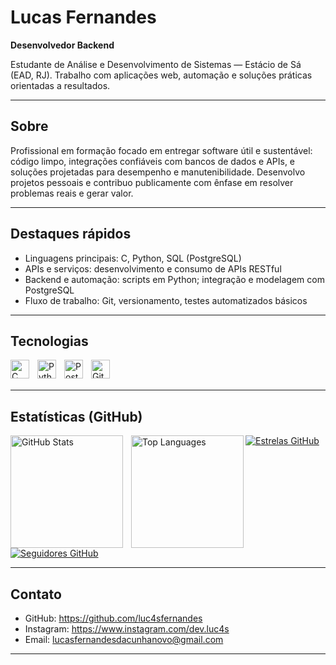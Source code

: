 # Lucas Fernandes

**Desenvolvedor Backend**

Estudante de Análise e Desenvolvimento de Sistemas — Estácio de Sá (EAD, RJ). Trabalho com aplicações web, automação e soluções práticas orientadas a resultados.

---

## Sobre

Profissional em formação focado em entregar software útil e sustentável: código limpo, integrações confiáveis com bancos de dados e APIs, e soluções projetadas para desempenho e manutenibilidade. Desenvolvo projetos pessoais e contribuo publicamente com ênfase em resolver problemas reais e gerar valor.

---

## Destaques rápidos

- Linguagens principais: C, Python, SQL (PostgreSQL)  
- APIs e serviços: desenvolvimento e consumo de APIs RESTful  
- Backend e automação: scripts em Python; integração e modelagem com PostgreSQL  
- Fluxo de trabalho: Git, versionamento, testes automatizados básicos

---

## Tecnologias

<p>
  <img align="left" alt="C" title="C" width="30" style="padding-right:10px;" src="https://cdn.jsdelivr.net/gh/devicons/devicon@latest/icons/c/c-original.svg" />
  <img align="left" alt="Python" title="Python" width="30" style="padding-right:10px;" src="https://cdn.jsdelivr.net/gh/devicons/devicon@latest/icons/python/python-original.svg" />
  <img align="left" alt="PostgreSQL" title="PostgreSQL" width="30" style="padding-right:10px;" src="https://cdn.jsdelivr.net/gh/devicons/devicon@latest/icons/postgresql/postgresql-original.svg" />
  <img align="left" alt="Git" title="Git" width="30" style="padding-right:10px;" src="https://cdn.jsdelivr.net/gh/devicons/devicon@latest/icons/git/git-original.svg" />
</p>

<br /><br />

---

## Estatísticas (GitHub)

<p>
  <img align="left" alt="GitHub Stats" height="180" style="padding-right:10px;" src="https://github-readme-stats.vercel.app/api?username=luc4sfernandes&show_icons=true&theme=tokyonight&include_all_commits=true&locale=pt-br" />
  <img align="left" alt="Top Languages" height="180" src="https://github-readme-stats.vercel.app/api/top-langs/?username=luc4sfernandes&theme=tokyonight&layout=compact&custom_title=Tecnologias&langs_count=9" />
</p>

<p>
  <a href="https://github.com/luc4sfernandes?tab=repositories&sort=stargazers">
    <img alt="Estrelas GitHub" src="https://custom-icon-badges.demolab.com/github/stars/luc4sfernandes?color=55960c&style=for-the-badge&label=estrelas" />
  </a>
  <a href="https://github.com/luc4sfernandes?tab=followers">
    <img alt="Seguidores GitHub" src="https://custom-icon-badges.demolab.com/github/followers/luc4sfernandes?color=236ad3&style=for-the-badge&label=seguidores" />
  </a>
</p>

---

## Contato

- GitHub: https://github.com/luc4sfernandes  
- Instagram: https://www.instagram.com/dev.luc4s  
- Email: lucasfernandesdacunhanovo@gmail.com

---
